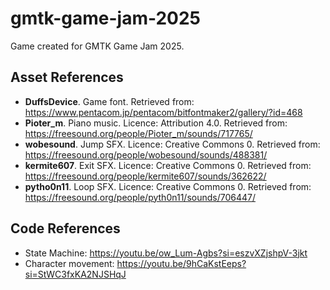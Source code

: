 # gmtk-game-jam-2025
Game created for GMTK Game Jam 2025.

## Asset References
- **DuffsDevice**. Game font. Retrieved from: https://www.pentacom.jp/pentacom/bitfontmaker2/gallery/?id=468
- **Pioter_m**. Piano music. Licence: Attribution 4.0. Retrieved from: https://freesound.org/people/Pioter_m/sounds/717765/
- **wobesound**. Jump SFX. Licence: Creative Commons 0. Retrieved from: https://freesound.org/people/wobesound/sounds/488381/
- **kermite607**. Exit SFX. Licence: Creative Commons 0. Retrieved from: https://freesound.org/people/kermite607/sounds/362622/
- **pytho0n11**. Loop SFX. Licence: Creative Commons 0. Retrieved from: https://freesound.org/people/pyth0n11/sounds/706447/

## Code References
- State Machine: https://youtu.be/ow_Lum-Agbs?si=eszvXZjshpV-3jkt
- Character movement: https://youtu.be/9hCaKstEeps?si=StWC3fxKA2NJSHqJ